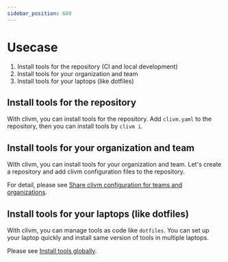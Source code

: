 ```yaml
---
sidebar_position: 600
---
```


# Usecase

1. Install tools for the repository (CI and local development)
1. Install tools for your organization and team
1. Install tools for your laptops (like dotfiles)

## Install tools for the repository

With clivm, you can install tools for the repository.
Add `clivm.yaml` to the repository, then you can install tools by `clivm i`.

## Install tools for your organization and team

With clivm, you can install tools for your organization and team.
Let's create a repository and add clivm configuration files to the repository.

For detail, please see [Share clivm configuration for teams and organizations](tutorial-extras/team-config).

## Install tools for your laptops (like dotfiles)

With clivm, you can manage tools as code like `dotfiles`.
You can set up your laptop quickly and install same version of tools in multiple laptops.

Please see [Install tools globally](/docs/tutorial-basics/global-config).
